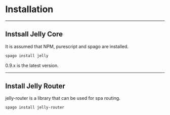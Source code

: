 # Installation

---

## Instsall Jelly Core

It is assumed that NPM, purescript and spago are installed.

```bash
spago install jelly
```

0.9.x is the latest version.

---

## Install Jelly Router

jelly-router is a library that can be used for spa routing.

```bash
spago install jelly-router
```
